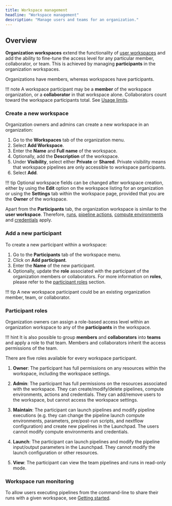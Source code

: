 ```yaml
---
title: Workspace management
headline: "Workspace management"
description: "Manage users and teams for an organization."
---
```


## Overview

**Organization workspaces** extend the functionality of [user workspaces](../getting-started/workspace.md) and add the ability to fine-tune the access level for any particular member, collaborator, or team. This is achieved by managing **participants** in the organization workspaces.

Organizations have members, whereas workspaces have participants.

<!-- prettier-ignore -->
!!! note
    A workspace participant may be a **member** of the workspace organization, or a **collaborator** in that workspace alone. Collaborators count toward the workspace participants total. See [Usage limits](/docs/limits/limits.md).

### Create a new workspace

Organization owners and admins can create a new workspace in an organization:

1. Go to the **Workspaces** tab of the organization menu.
2. Select **Add Workspace**.
3. Enter the **Name** and **Full name** of the workspace.
4. Optionally, add the **Description** of the workspace.
5. Under **Visibility**, select either **Private** or **Shared**. Private visibility means that workspace pipelines are only accessible to workspace participants.
6. Select **Add**.

<!-- prettier-ignore -->
!!! tip 
    Optional workspace fields can be changed after workspace creation, either by using the **Edit** option on the workspace listing for an organization or using the **Settings** tab within the workspace page, provided that you are the **Owner** of the workspace.

Apart from the **Participants** tab, the organization workspace is similar to the **user workspace**. Therefore, [runs](../launch/launch.md), [pipeline actions](../pipeline-actions/overview.md), [compute environments](../compute-envs/overview.md) and [credentials](../credentials/overview.md) apply.

### Add a new participant

To create a new participant within a workspace:

1. Go to the **Participants** tab of the workspace menu.
2. Click on **Add participant**.
3. Enter the **Name** of the new participant.
4. Optionally, update the **role** associated with the participant of the organization members or collaborators. For more information on **roles**, please refer to the [participant roles](#participant-roles) section.

<!-- prettier-ignore -->
!!! tip
    A new workspace participant could be an existing organization member, team, or collaborator.

### Participant roles

Organization owners can assign a role-based access level within an organization workspace to any of the **participants** in the workspace.

<!-- prettier-ignore -->
!!! hint
    It is also possible to group **members** and **collaborators** into **teams** and apply a role to that team. Members and collaborators inherit the access permissions of the team.

There are five roles available for every workspace participant.

1. **Owner**: The participant has full permissions on any resources within the workspace, including the workspace settings.

2. **Admin**: The participant has full permissions on the resources associated with the workspace. They can create/modify/delete pipelines, compute environments, actions and credentials. They can add/remove users to the workspace, but cannot access the workspace settings.

3. **Maintain**: The participant can launch pipelines and modify pipeline executions (e.g. they can change the pipeline launch compute environments, parameters, pre/post-run scripts, and nextflow configuration) and create new pipelines in the Launchpad. The users cannot modify compute environments and credentials.

4. **Launch**: The participant can launch pipelines and modify the pipeline input/output parameters in the Launchpad. They cannot modify the launch configuration or other resources.

5. **View**: The participant can view the team pipelines and runs in read-only mode.

### Workspace run monitoring

To allow users executing pipelines from the command-line to share their runs with a given workspace, see [Getting started](../getting-started/usage.md).
